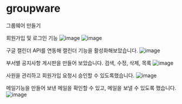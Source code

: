 # groupware
그룹웨어 만들기 

회원가입 및 로그인 기능
![image](https://github.com/toroy12/groupware/assets/96565041/dc66e4ad-ef16-433b-983c-469cb6c2dbfc)
![image](https://github.com/toroy12/groupware/assets/96565041/4df0a694-e195-40e1-a4c5-cafd24ed8628)

구글 캘린더 API를 연동해 캘린더 기능을 활성화해보았습니다.
![image](https://github.com/toroy12/groupware/assets/96565041/62282a05-328f-406c-a375-36abb2c3ab99)

부서별 공지사항 게시판을 만들어 보았습니다.
검색, 수정, 삭제, 목록
![image](https://github.com/toroy12/groupware/assets/96565041/f1db2455-25c2-47c2-ba81-13e24994a1f4)

사원을 관리하고 회원가입 요청시 승인할 수 있도록했습니다.
![image](https://github.com/toroy12/groupware/assets/96565041/d01faa0e-0d5d-4289-8a91-2dfbf8050627)

메일기능을 만들어 보낸 메일을 확인할 수 있고, 메일을 보낼 수 있도록 했습니다.
![image](https://github.com/toroy12/groupware/assets/96565041/e74e1bdb-c296-4eb3-a2a1-80488b8a34bf)
